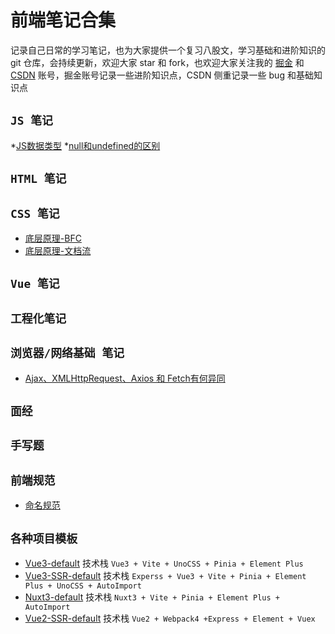 # 前端笔记合集
记录自己日常的学习笔记，也为大家提供一个复习八股文，学习基础和进阶知识的 git 仓库，会持续更新，欢迎大家 star 和 fork，也欢迎大家关注我的 [掘金](https://juejin.cn/user/730548027266311/posts) 和 [CSDN](https://blog.csdn.net/XNHYJSL?type=blog) 账号，掘金账号记录一些进阶知识点，CSDN 侧重记录一些 bug 和基础知识点

## `JS 笔记`
*[JS数据类型](https://github.com/W1ping/Blog/blob/master/JS/JS%E6%95%B0%E6%8D%AE%E7%B1%BB%E5%9E%8B.md)
*[null和undefined的区别](https://github.com/W1ping/Blog/blob/master/JS/null%E5%92%8Cundefined%E7%9A%84%E5%8C%BA%E5%88%AB.md)
## `HTML 笔记`

## `CSS 笔记`
* [底层原理-BFC](https://github.com/W1ping/Blog/blob/master/CSS/%E5%BA%95%E5%B1%82%E5%8E%9F%E7%90%86-BFC.md)
* [底层原理-文档流](https://github.com/W1ping/Blog/blob/master/CSS/%E5%BA%95%E5%B1%82%E5%8E%9F%E7%90%86-%E6%96%87%E6%A1%A3%E6%B5%81.md)
## `Vue 笔记`

## `工程化笔记`

## `浏览器/网络基础 笔记`
* [Ajax、XMLHttpRequest、Axios 和 Fetch有何异同](https://github.com/W1ping/Blog/blob/master/%E6%B5%8F%E8%A7%88%E5%99%A8-%E7%BD%91%E7%BB%9C%E5%9F%BA%E7%A1%80/Ajax%E3%80%81XMLHttpRequest%E3%80%81Axios%20%E5%92%8C%20Fetch%E6%9C%89%E4%BD%95%E5%BC%82%E5%90%8C.md)

## `面经`

## `手写题`

## `前端规范`
* [命名规范](https://github.com/W1ping/Blog/blob/master/%E5%89%8D%E7%AB%AF%E8%A7%84%E8%8C%83/%E5%91%BD%E5%90%8D%E8%A7%84%E8%8C%83.md)
## `各种项目模板`

- [Vue3-default](https://github.com/W1ping/Vue3-default) 技术栈 `Vue3 + Vite + UnoCSS + Pinia + Element Plus `
- [Vue3-SSR-default](https://github.com/W1ping/Vue3-SSR-default) 技术栈 `Experss + Vue3 + Vite + Pinia + Element Plus + UnoCSS + AutoImport`
- [Nuxt3-default](https://github.com/W1ping/Nuxt3-default) 技术栈 `Nuxt3 + Vite + Pinia + Element Plus + AutoImport `
- [Vue2-SSR-default](https://github.com/W1ping/Vue2-SSR-default) 技术栈 `Vue2 + Webpack4 +Express + Element + Vuex`